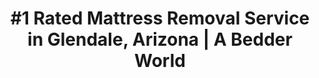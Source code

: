 ---
layout: location.njk
title: "#1 Rated Mattress Removal Service in Glendale, Arizona | A Bedder World"
description: "Professional mattress removal and disposal service in Glendale, Arizona. Sports City eco-friendly disposal, next-day pickup, and competitive pricing. Call 720-263-6094 today!"
permalink: /mattress-removal/arizona/phoenix/glendale/
city: Glendale
state: Arizona
stateSlug: arizona
parentMetro: Phoenix
coordinates: 
  lat: 33.5387
  lng: -112.1860
pricing:
  startingPrice: 125
  single: 125
  queen: 125
  king: 135
  boxSpring: 30

neighborhoods: [
  {
    "name": "Westgate Entertainment District",
    "zipCodes": [
      "85305"
    ]
  },
  {
    "name": "Arrowhead Ranch",
    "zipCodes": [
      "85308"
    ]
  },
  {
    "name": "Sports and Entertainment District",
    "zipCodes": [
      "85305"
    ]
  },
  {
    "name": "Downtown Glendale",
    "zipCodes": [
      "85301"
    ]
  },
  {
    "name": "Thunderbird Palms",
    "zipCodes": [
      "85306"
    ]
  },
  {
    "name": "Luke Air Force Base Area",
    "zipCodes": [
      "85309"
    ]
  },
  {
    "name": "Yucca District",
    "zipCodes": [
      "85305"
    ]
  },
  {
    "name": "Deer Valley",
    "zipCodes": [
      "85308"
    ]
  },
  {
    "name": "Northern Pines",
    "zipCodes": [
      "85308"
    ]
  },
  {
    "name": "Sahuaro Ranch",
    "zipCodes": [
      "85301"
    ]
  },
  {
    "name": "Manistee Ranch",
    "zipCodes": [
      "85308"
    ]
  },
  {
    "name": "Happy Valley",
    "zipCodes": [
      "85310"
    ]
  },
  {
    "name": "New River",
    "zipCodes": [
      "85087"
    ]
  },
  {
    "name": "Peoria Border Area",
    "zipCodes": [
      "85382"
    ]
  },
  {
    "name": "Cactus District",
    "zipCodes": [
      "85304"
    ]
  }
]
zipCodes: [
  "85301",
  "85302", 
  "85303",
  "85304",
  "85305",
  "85306",
  "85307",
  "85308",
  "85309",
  "85310",
  "85318"
]
recyclingPartners: [
  "City of Glendale Environmental Services",
  "Republic Services West Valley",
  "Waste Management Glendale",
  "Thunderbird Waste Services"
]
localRegulations: "Glendale provides comprehensive solid waste services including weekly trash collection and recycling programs. The city coordinates special waste management protocols for major sporting events and entertainment venues, with enhanced bulk item collection services during Cardinals season and major concert events at the Sports and Entertainment District."
nearbyCities: [
  {
    "name": "Phoenix",
    "slug": "phoenix",
    "distance": 12,
    "isSuburb": false
  },
  {
    "name": "Peoria",
    "slug": "peoria",
    "distance": 8,
    "isSuburb": true
  },
  {
    "name": "Surprise",
    "slug": "surprise",
    "distance": 15,
    "isSuburb": true
  },
  {
    "name": "Tempe",
    "slug": "tempe",
    "distance": 20,
    "isSuburb": true
  },
  {
    "name": "Luke Air Force Base",
    "slug": "luke-afb",
    "distance": 8,
    "isSuburb": false
  },
  {
    "name": "Avondale",
    "slug": "avondale",
    "distance": 12,
    "isSuburb": false
  }
]

pageContent:
  heroDescription: "#1 rated mattress removal service in Glendale, Arizona. Professional pickup  We handle everything from Westgate Entertainment District condos to Arrowhead Ranch family homes and event venue properties. Serving 15+ neighborhoods throughout Arizona's Sports City with full municipal compliance."
  aboutService: "Glendale's specialized mattress removal and environmental disposal experts, serving Arizona's premier Sports City and entertainment destination with unmatched event coordination experience and community pride. From the dynamic Westgate Entertainment District anchored by State Farm Stadium and Desert Diamond Arena to established family neighborhoods like Arrowhead Ranch and Luke Air Force Base military housing, we deliver professional mattress collection across 15+ diverse neighborhoods throughout Glendale's vibrant 248,000+ residents, maintaining strict compliance with city waste management regulations and special event protocols. Our Glendale team understands the distinctive character of Arizona's Sports City - from coordinating around major Cardinals games, NHL events, and mega concerts to navigating the community expectations of military families, entertainment industry professionals, and the sports fans who make Glendale the heart of Arizona's professional athletics scene. Through partnerships with City of Glendale Environmental Services and specialized event waste management providers, we guarantee responsible processing that meets all municipal standards while supporting Glendale's commitment to environmental stewardship and maintaining the city's reputation as Arizona's premier sports and entertainment destination."
  serviceAreasIntro: "We provide comprehensive mattress pickup services throughout the greater Glendale area, covering all major neighborhoods from the entertainment district to the family communities:"
  regulationsCompliance: "Our service ensures full compliance with Glendale's comprehensive waste management standards and special event protocols, providing proper documentation for your records and handling all required disposal preparation steps for both residential and entertainment venue properties."
  environmentalImpact: "Each Glendale mattress collection supports Arizona's Sports City's commitment to environmental sustainability and responsible event management. Working alongside City of Glendale Environmental Services and certified recycling partners, we've successfully diverted substantial volumes of mattress materials away from Arizona landfills. Recovered components include steel spring systems, foam materials, cotton fabric layers, and hardwood frame structures - materials processed responsibly to minimize ecological impact while supporting Glendale's leadership role in sustainable entertainment venue management and environmental stewardship that protects the Sonoran Desert ecosystem and maintains the city's world-class sporting reputation."
  howItWorksScheduling: "Next-day slots available throughout Glendale and surrounding West Valley communities. We'll confirm via text message and coordinate any special access requirements for event venues, military housing, or major sporting event scheduling considerations."
  howItWorksService: "Our fully licensed and insured Glendale crew handles complete mattress extraction from any location on your property, manages all city compliance requirements, and expertly navigates the unique characteristics of Arizona's Sports City including event venue protocols, military base coordination, and entertainment district logistics."
  howItWorksDisposal: "Your mattress is processed through City of Glendale Environmental Services, specialized event recycling facilities, or certified waste management partners for responsible material recovery and environmental protection."
  sidebarStats:
    mattressesRemoved: "6,512"

reviews:
  count: 298
  featured: [
  {
    "text": "We live in Arrowhead Ranch and love being so close to all the Cardinals games and concerts! When we needed mattress removal, A Bedder World worked perfectly around the big game schedule - they knew exactly how traffic and events affect our neighborhood. Great service from people who really understand Glendale's sports life!",
    "author": "Mike and Lisa D.",
    "neighborhood": "Arrowhead Ranch"
  },
  {
    "text": "My family's been stationed at Luke Air Force Base for two years and we needed mattress pickup during our military move. A Bedder World understood all the base protocols and coordinated seamlessly with our housing office. They really know how to work with military families in Glendale!",
    "author": "Captain Sarah J.",
    "neighborhood": "Luke Air Force Base Area"
  },
  {
    "text": "Living in the Westgate Entertainment District means we're right in the heart of all the action with the Cardinals and concerts. A Bedder World's team scheduled around the big events perfectly and their service was as professional as you'd expect in Arizona's sports capital. They definitely get what makes Glendale special!",
    "author": "Antonio R.",
    "neighborhood": "Westgate Entertainment District"
  }
]
faqs: [
  {
    "question": "Do you coordinate around Cardinals games and major events at State Farm Stadium?",
    "answer": "Absolutely! We understand Glendale's major event schedule including Cardinals football games, Super Bowl events, Fiesta Bowl, and major concerts. Our team coordinates pickup times around game days, traffic patterns, and event schedules to ensure seamless service for Glendale residents during big events."
  },
  {
    "question": "Can you serve entertainment venues and hotels in the Sports and Entertainment District?",
    "answer": "Yes! We regularly serve the Westgate Entertainment District and work with venues, hotels, and entertainment properties throughout Glendale's Sports City. Our team understands hospitality schedules, event management needs, and the unique requirements of entertainment industry facilities."
  },
  {
    "question": "Do you work with Luke Air Force Base military housing and families?",
    "answer": "Definitely! We have extensive experience serving Luke Air Force Base and understand military protocols, base housing requirements, and PCS move coordination. Our team works seamlessly with military families and housing offices to provide convenient mattress removal services."
  },
  {
    "question": "How do you handle Desert Diamond Arena events and concert schedules?",
    "answer": "We coordinate closely around Desert Diamond Arena's event calendar including concerts, hockey games, and special events. Our scheduling takes into account venue activities, traffic patterns, and the needs of residents living near Arizona's premier indoor entertainment venue."
  },
  {
    "question": "What's included in your Glendale mattress removal service?",
    "answer": "Complete removal from any location in Glendale including Sports District, Arrowhead Ranch, military housing, or any of our 15+ neighborhoods served, loading, transportation, and environmentally responsible disposal. We handle everything including city compliance requirements and coordinate with event scheduling and military base protocols."
  },
  {
    "question": "Can you accommodate the busy schedules of sports and entertainment industry professionals?",
    "answer": "Absolutely! Glendale attracts many sports and entertainment professionals, and we understand their demanding schedules around games, events, and travel. We offer flexible scheduling including early morning and evening slots to work around professional sports and entertainment industry demands."
  },
  {
    "question": "How do you serve Glendale's diverse neighborhoods from entertainment district to family areas?",
    "answer": "Glendale offers everything from high-energy entertainment districts to quiet family neighborhoods and military housing. We adjust our service approach based on each area's character - whether that's event coordination in Westgate, family scheduling in Arrowhead Ranch, or military protocols near Luke Air Force Base."
  },
  {
    "question": "What makes your Glendale service different from standard waste removal companies?",
    "answer": "We're specifically trained in Sports City logistics, event coordination, military base protocols, and entertainment industry requirements. Our team understands the sophisticated needs of Arizona's premier sports and entertainment destination and delivers the professional excellence that Glendale's world-class venue reputation demands from all service providers."
  }
]
---